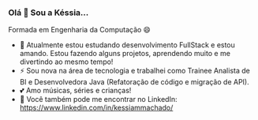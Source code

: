 ### Olá 👋 Sou a Késsia...

Formada em Engenharia da Computação 😄


- 🌱 Atualmente estou estudando desenvolvimento FullStack e estou amando. Estou fazendo alguns projetos, aprendendo muito e me divertindo ao mesmo tempo!
- ⚡ Sou nova na área de tecnologia e trabalhei como Trainee Analista de BI e Desenvolvedora Java (Refatoração de código e migração de API). 
- 💕 Amo músicas, séries e crianças!
- 🙋 Você também pode me encontrar no LinkedIn: https://www.linkedin.com/in/kessiammachado/
